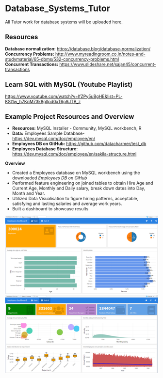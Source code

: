 # Database_Systems_Tutor
All Tutor work for database systems will be uploaded here.

## Resources 
**Database normalization:** https://database.blog/database-normalization/ <br>
**Concurrency Problems:** http://www.myreadingroom.co.in/notes-and-studymaterial/65-dbms/532-concurrency-problems.html <br>
**Concurrent Transactions:** https://www.slideshare.net/sajan45/concurrent-transactions <br>

## Learn SQL with MySQL (Youtube Playlist)
https://www.youtube.com/watch?v=IfZPy5uBgHE&list=PL-KSt1w_h7KnM73k8glIpd0xT6p9JTB_z

## Example Project Resources and Overview 
- **Resources:** MySQL Installer - Community, MySQL workbench, R
- **Data:** Employees Sample Database-https://dev.mysql.com/doc/employee/en/
- **Employees DB on GitHub:** https://github.com/datacharmer/test_db
- **Employees Database Structure:** https://dev.mysql.com/doc/employee/en/sakila-structure.html

**Overview** <br>
- Created a Employees database on MySQL workbench using the downloaded *Employees DB on GiHub*
- Performed feature engineering on joined tables to obtain Hire Age and Current Age, Monthly and Daily salary, break down dates into Day, Month and Year. 
- Utilized Data Visualisation to figure hiring patterns, acceptable, satisfying and lasting salaries and average work years. 
- Built a dashboard to showcase results 

![alt text](https://github.com/Ellie190/Database_Systems_Tutor/blob/master/Project/Dashboard_Tab1.png "Dashboard Tab 1")
![alt text](https://github.com/Ellie190/Database_Systems_Tutor/blob/master/Project/Dashboard_Tab2.png "Dashboard Tab 2")

